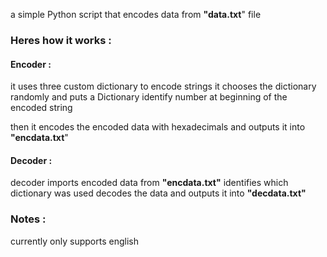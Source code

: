a simple Python script that encodes data from **"data.txt**" file

### Heres how it works :

#### Encoder : 
it uses three custom dictionary to encode strings
it chooses the dictionary randomly and puts a Dictionary identify number at beginning of the encoded string

then it encodes the encoded data with hexadecimals and outputs it into **"encdata.txt**"

#### Decoder : 
decoder imports encoded data from **"encdata.txt"**
identifies which dictionary was used
decodes the data and outputs it into **"decdata.txt"**

### Notes : 

currently only supports english 

